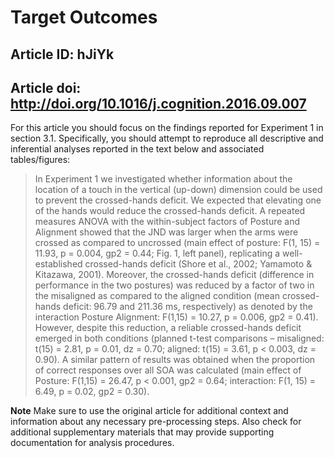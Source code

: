 # Target Outcomes
## Article ID: hJiYk
## Article doi: http://doi.org/10.1016/j.cognition.2016.09.007

For this article you should focus on the findings reported for Experiment 1 in section 3.1. Specifically, you should attempt to reproduce all descriptive and inferential analyses reported in the text below and associated tables/figures:

> In Experiment 1 we investigated whether information about the location of a touch in the vertical (up-down) dimension could be used to prevent the crossed-hands deficit. We expected that elevating one of the hands would reduce the crossed-hands deficit. A repeated measures ANOVA with the within-subject factors of Posture and Alignment showed that the JND was larger when the arms were crossed as compared to uncrossed (main effect of posture: F(1, 15) = 11.93, p = 0.004, gp2 = 0.44; Fig. 1, left panel), replicating a well-established crossed-hands deficit (Shore et al., 2002; Yamamoto & Kitazawa, 2001). Moreover, the crossed-hands deficit (difference in performance in the two postures) was reduced by a factor of two in the misaligned as compared to the aligned condition (mean crossed-hands deficit: 96.79 and 211.36 ms, respectively) as denoted by the interaction Posture Alignment: F(1,15) = 10.27, p = 0.006, gp2 = 0.41). However, despite this reduction, a reliable crossed-hands deficit emerged in both conditions (planned t-test comparisons – misaligned: t(15) = 2.81, p = 0.01, dz = 0.70; aligned: t(15) = 3.61, p < 0.003, dz = 0.90). A similar pattern of results was obtained when the proportion of correct responses over all SOA was calculated (main effect of Posture: F(1,15) = 26.47, p < 0.001, gp2 = 0.64; interaction: F(1, 15) = 6.49, p = 0.02, gp2 = 0.30).

**Note**
Make sure to use the original article for additional context and information about any necessary pre-processing steps. Also check for additional supplementary materials that may provide supporting documentation for analysis procedures.
